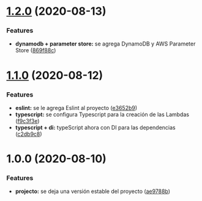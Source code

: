 # [1.2.0](https://github.com/CIMAgenda/Boilerplate-Lambdas/compare/v1.1.0...v1.2.0) (2020-08-13)


### Features

* **dynamodb + parameter store:** se agrega DynamoDB y AWS Parameter Store ([869f88c](https://github.com/CIMAgenda/Boilerplate-Lambdas/commit/869f88c61950e7d769386ecab0008685a07b6a9d))

# [1.1.0](https://github.com/CIMAgenda/Boilerplate-Lambdas/compare/v1.0.0...v1.1.0) (2020-08-12)


### Features

* **eslint:** se le agrega Eslint al proyecto ([e3652b9](https://github.com/CIMAgenda/Boilerplate-Lambdas/commit/e3652b91737bc1c2f4f5a3537e4e06c94efd717d))
* **typescript:** se configura Typescript para la creación de las Lambdas ([f9c3f3e](https://github.com/CIMAgenda/Boilerplate-Lambdas/commit/f9c3f3e727c73c86e987afa5e14edf2ed675c0c9))
* **typescript + di:** typeScript ahora con DI para las dependencias ([c2db9c8](https://github.com/CIMAgenda/Boilerplate-Lambdas/commit/c2db9c8fcb171496cadbba5ad9746a8782c8ce4c))

# 1.0.0 (2020-08-10)


### Features

* **projecto:** se deja una versión estable del proyecto ([ae9788b](https://github.com/CIMAgenda/Boilerplate-Lambdas/commit/ae9788b0bd06db1cbe73bb78d93e25d12c9929cd))

